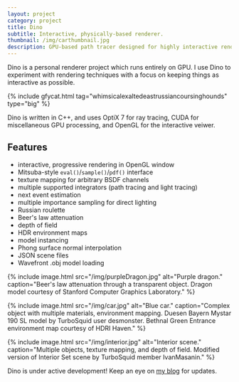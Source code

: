 ```yaml
---
layout: project
category: project
title: Dino
subtitle: Interactive, physically-based renderer.
thumbnail: /img/carthumbnail.jpg
description: GPU-based path tracer designed for highly interactive rendering. Includes a progressive rendering mode which allows on-the-fly modification of most scene data including camera, lighting, object models, material properties, and integrator settings.
---
```


Dino is a personal renderer project which runs entirely on GPU. I use Dino to experiment with rendering techniques with a focus on keeping things as interactive as possible.

{% include gfycat.html tag="whimsicalexaltedeastrussiancoursinghounds" type="big" %}

Dino is written in C++, and uses OptiX 7 for ray tracing, CUDA for miscellaneous GPU processing, and OpenGL for the interactive veiwer.

## Features

- interactive, progressive rendering in OpenGL window
- Mitsuba-style `eval()`/`sample()`/`pdf()` interface
- texture mapping for arbitrary BSDF channels
- multiple supported integrators (path tracing and light tracing)
- next event estimation
- multiple importance sampling for direct lighting
- Russian roulette
- Beer's law attenuation
- depth of field
- HDR environment maps
- model instancing
- Phong surface normal interpolation
- JSON scene files
- Wavefront .obj model loading

{% include image.html src="/img/purpleDragon.jpg" alt="Purple dragon." caption="Beer's law attenuation through a transparent object. Dragon model courtesy of Stanford Computer Graphics Laboratory." %}

{% include image.html src="/img/car.jpg" alt="Blue car." caption="Complex object with multiple materials, environment mapping. Duesen Bayern Mystar 190 SL model by TurboSquid user desmonster. Bethnal Green Entrance environment map courtesy of HDRI Haven." %}

{% include image.html src="/img/interior.jpg" alt="Interior scene." caption="Multiple objects, texture mapping, and depth of field. Modified version of Interior Set scene by TurboSquid member IvanMasanin." %}

Dino is under active development! Keep an eye on [my blog](/blog) for updates.